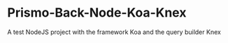 # Prismo-Back-Node-Koa-Knex


A test NodeJS project with the framework Koa and the query builder Knex
